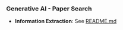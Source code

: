 ### Generative AI - Paper Search
- **Information Extraction**: See [README.md](./info-extraction/README.md)
